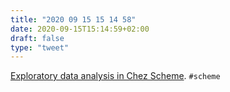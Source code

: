 ```yaml
---
title: "2020 09 15 15 14 58"
date: 2020-09-15T15:14:59+02:00
draft: false
type: "tweet"
---
```

[Exploratory data analysis in Chez Scheme](https://www.travishinkelman.com/posts/eda-chez-scheme/). `#scheme`

